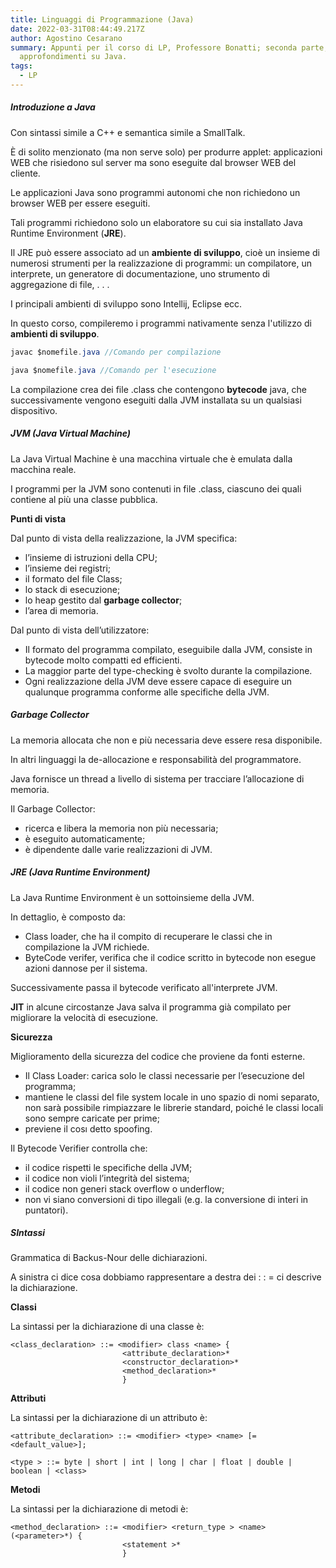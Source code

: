 ```yaml
---
title: Linguaggi di Programmazione (Java)
date: 2022-03-31T08:44:49.217Z
author: Agostino Cesarano
summary: Appunti per il corso di LP, Professore Bonatti; seconda parte,
  approfondimenti su Java.
tags:
  - LP
---
```

##### Introduzione a Java

Con sintassi simile a C++ e semantica simile a SmallTalk.

È di solito menzionato (ma non serve solo) per produrre applet: applicazioni WEB che risiedono sul server ma sono eseguite dal browser WEB del cliente.

Le applicazioni Java sono programmi autonomi che non richiedono un browser WEB per essere eseguiti.

Tali programmi richiedono solo un elaboratore su cui sia installato Java Runtime Environment (**JRE**).

Il JRE può essere associato ad un **ambiente di sviluppo**, cioè un insieme di numerosi strumenti per la realizzazione di
programmi: un compilatore, un interprete, un generatore di documentazione, uno strumento di
aggregazione di file, . . .

I principali ambienti di sviluppo sono Intellij, Eclipse ecc.

In questo corso, compileremo i programmi nativamente senza l'utilizzo di **ambienti di sviluppo**.

```java
javac $nomefile.java //Comando per compilazione

java $nomefile.java //Comando per l'esecuzione
```

La compilazione crea dei file .class che contengono **bytecode** java, che successivamente vengono eseguiti dalla JVM installata su un qualsiasi dispositivo.

##### JVM (Java Virtual Machine)

La Java Virtual Machine è una macchina virtuale che è emulata dalla macchina reale.

I programmi per la JVM sono contenuti in file .class, ciascuno dei quali contiene al più una classe pubblica.

**Punti di vista**

Dal punto di vista della realizzazione, la JVM specifica:

* l’insieme di istruzioni della CPU;
* l’insieme dei registri;
* il formato del file Class;
* lo stack di esecuzione;
* lo heap gestito dal **garbage collector**;
* l’area di memoria.

Dal punto di vista dell’utilizzatore:

* Il formato del programma compilato, eseguibile dalla JVM, consiste in bytecode molto compatti ed efficienti.
* La maggior parte del type-checking è svolto durante la compilazione.
* Ogni realizzazione della JVM deve essere capace di eseguire un qualunque programma conforme alle specifiche della JVM.

##### **Garbage Collector**

La memoria allocata che non e più necessaria deve essere resa disponibile.

In altri linguaggi la de-allocazione e responsabilità del programmatore.

Java fornisce un thread a livello di sistema per tracciare l’allocazione di memoria.

Il Garbage Collector:

* ricerca e libera la memoria non più necessaria;
* è eseguito automaticamente;
* è dipendente dalle varie realizzazioni di JVM.

##### JRE (Java Runtime Environment)

La Java Runtime Environment è un sottoinsieme della JVM.

In dettaglio, è composto da:

* Class loader, che ha il compito di recuperare le classi che in compilazione la JVM richiede.
* ByteCode verifer, verifica che il codice scritto in bytecode non esegue azioni dannose per il sistema.

Successivamente passa il bytecode verificato all'interprete JVM.

**JIT** in alcune circostanze Java salva il programma già compilato per migliorare la velocità di esecuzione.

**Sicurezza**

Miglioramento della sicurezza del codice che proviene da fonti esterne.

* Il Class Loader:
  carica solo le classi necessarie per l’esecuzione del programma;
* mantiene le classi del file system locale in uno spazio di nomi separato, non sarà possibile rimpiazzare le librerie standard, poiché le classi locali sono sempre caricate per prime;
* previene il cosı detto spoofing.

Il Bytecode Verifier controlla che:

* il codice rispetti le specifiche della JVM;
* il codice non violi l’integrità del sistema;
* il codice non generi stack overflow o underflow;
* non vi siano conversioni di tipo illegali (e.g. la conversione di interi in puntatori).

##### SIntassi

Grammatica di Backus-Nour delle dichiarazioni.

A sinistra ci dice cosa dobbiamo rappresentare a destra dei : : = ci descrive la dichiarazione.

**Classi**

La sintassi per la dichiarazione di una classe è:

```
<class_declaration> ::= <modifier> class <name> {
                         <attribute_declaration>*
                         <constructor_declaration>*
                         <method_declaration>*
                         }
```

**Attributi**

La sintassi per la dichiarazione di un attributo è:

```
<attribute_declaration> ::= <modifier> <type> <name> [= <default_value>];

<type > ::= byte | short | int | long | char | float | double | boolean | <class>
```

**Metodi**

La sintassi per la dichiarazione di metodi è:

```
<method_declaration> ::= <modifier> <return_type > <name> (<parameter>*) {
                         <statement >*
                         }
```